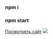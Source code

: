 ### npm i
### npm start
<a href="https://sultanhasanov.github.io/react-pizza/">Посмотреть сайт</a>
<img src='https://user-images.githubusercontent.com/105391964/199963141-9b40059e-d6a5-493c-b292-eedee8a3e1e0.jpg' />

